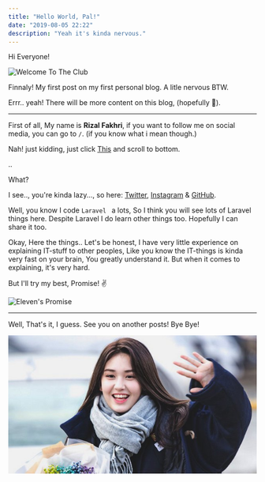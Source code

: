 ```yaml
---
title: "Hello World, Pal!"
date: "2019-08-05 22:22"
description: "Yeah it's kinda nervous."
---
```


Hi Everyone!

![Welcome To The Club](https://media.giphy.com/media/l4JyOCNEfXvVYEqB2/giphy.gif)

Finnaly! My  first post on my first personal blog. A litle nervous BTW. 

Errr.. yeah! There will be more content on this blog, (hopefully 🥶).

-----

First of all, My name is **Rizal Fakhri**, if you want to follow me on social media, you can go to `/`. (if you know what i mean though.)

Nah! just kidding, just click [This](https://rizalfakhri.id/) and scroll to bottom.

..

What?

I see.., you're kinda lazy..., so here: [Twitter](https://twitter.com/rizal__fakhri), [Instagram](https://instagram.com/rizal_fakhri) & [GitHub](https://github.com/rizalfakhri).


Well, you know I code `Laravel ` a lots, So I think you will see lots of Laravel things here. Despite Laravel I do learn other things too.
Hopefully I can share it too.

Okay, Here the things.. Let's be honest, I have very little experience on explaining IT-stuff to other peoples, Like you know
the IT-things is kinda very fast on your brain, You greatly understand it. But when it comes to explaining, it's very hard.

But I'll try my best, Promise! ✌️

![Eleven's Promise](https://data.whicdn.com/images/303599558/original.gif)

---

Well, That's it, I guess. See you on another posts! Bye Bye!

![Somi Bye Bye!](./somi-bye-bye.jpg)



